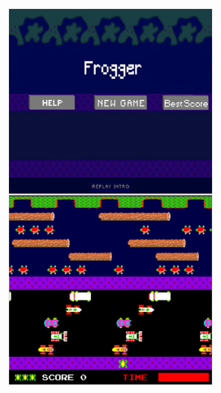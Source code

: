 <p align="center">
  <img src="https://github.com/bansarip04/Frogger/blob/main/Images/cover.png?raw=true" width="400"/>
  <img src="https://github.com/bansarip04/Frogger/blob/main/Images/in_game.png?raw=true" width="400"/>
</p>
